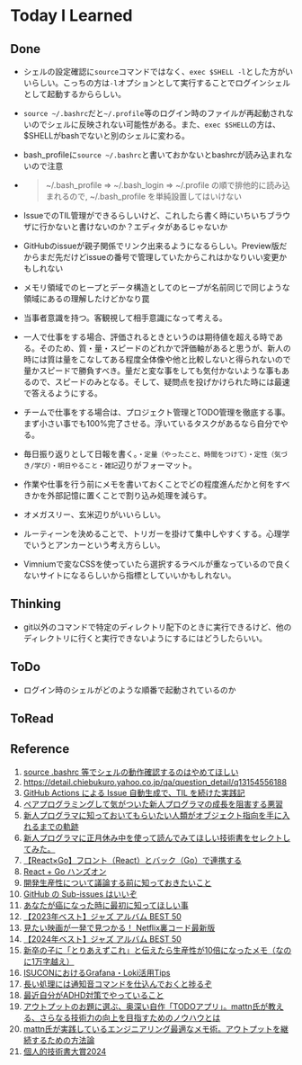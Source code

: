 # Today I Learned

## Done
- シェルの設定確認に`source`コマンドではなく、`exec $SHELL -l`とした方がいいらしい。こっちの方は`-l`オプションとして実行することでログインシェルとして起動するかららしい。
- `source ~/.bashrc`だと`~/.profile`等のログイン時のファイルが再起動されないのでシェルに反映されない可能性がある。また、`exec $SHELL`の方は、$SHELLがbashでないと別のシェルに変わる。
- bash_profileに`source ~/.bashrc`と書いておかないとbashrcが読み込まれないので注意
- > ~/.bash_profile => ~/.bash_login => ~/.profile の順で排他的に読み込まれるので, ~/.bash_profile を単純設置してはいけない

- IssueでのTIL管理ができるらしいけど、これしたら書く時にいちいちブラウザに行かないと書けないのか？エディタがあるじゃないか
- GitHubのissueが親子関係でリンク出来るようになるらしい。Preview版だからまだ先だけどissueの番号で管理していたからこれはかなりいい変更かもしれない
- メモリ領域でのヒープとデータ構造としてのヒープが名前同じで同じような領域にあるの理解したけどかなり罠
- 当事者意識を持つ。客観視して相手意識になって考える。
- 一人で仕事をする場合、評価されるときというのは期待値を超える時である。そのため、質・量・スピードのどれかで評価軸があると思うが、新人の時には質は量をこなしてある程度全体像や他と比較しないと得られないので量かスピードで勝負すべき。量だと変な事をしても気付かないような事もあるので、スピードのみとなる。そして、疑問点を投げかけられた時には最速で答えるようにする。
- チームで仕事をする場合は、プロジェクト管理とTODO管理を徹底する事。まず小さい事でも100%完了させる。浮いているタスクがあるなら自分でやる。
- 毎日振り返りとして日報を書く。`・定量（やったこと、時間をつけて）・定性（気づき/学び）・明日やること・雑記`辺りがフォーマット。
- 作業や仕事を行う前にメモを書いておくことでどの程度進んだかと何をすべきかを外部記憶に置くことで割り込み処理を減らす。
- オメガスリー、玄米辺りがいいらしい。
- ルーティーンを決めることで、トリガーを掛けて集中しやすくする。心理学でいうとアンカーという考え方らしい。
- Vimniumで変なCSSを使っていたら選択するラベルが重なっているので良くないサイトになるらしいから指標としていいかもしれない。

## Thinking
- git以外のコマンドで特定のディレクトリ配下のときに実行できるけど、他のディレクトリに行くと実行できないようにするにはどうしたらいい。

## ToDo
- ログイン時のシェルがどのような順番で起動されているのか

## ToRead

## Reference
1. [source .bashrc 等でシェルの動作確認するのはやめてほしい](https://zenn.dev/sashimi/articles/f28f9c00d24e5c)
2. https://detail.chiebukuro.yahoo.co.jp/qa/question_detail/q13154556188
3. [GitHub Actions による Issue 自動生成で、TIL を続けた実践記](https://zenn.dev/ourly_tech_blog/articles/a321ddd60460a5)
4. [ペアプログラミングして気がついた新人プログラマの成長を阻害する悪習](https://qiita.com/hirokidaichi/items/27c757d92b6915e8ecf7)
5. [新人プログラマに知っておいてもらいたい人類がオブジェクト指向を手に入れるまでの軌跡](https://qiita.com/hirokidaichi/items/591ad96ab12938878fe1)
6. [新人プログラマに正月休み中を使って読んでみてほしい技術書をセレクトしてみた。](https://qiita.com/hirokidaichi/items/d30714f0698dcff1200f)
7. [【React×Go】フロント（React）とバック（Go）で連携する](https://qiita.com/mochi_tarako/items/0e4af6297a6ee16dc758)
8. [React + Go ハンズオン](https://zenn.dev/takaya39/books/fec7b8ff3de950)
9. [開発生産性について議論する前に知っておきたいこと](https://qiita.com/hirokidaichi/items/53f0865398829bdebef1)
10. [GitHub の Sub-issues はいいぞ](https://product.st.inc/entry/2024/12/27/102310)
11. [あなたが癌になった時に最初に知ってほしい事](https://anond.hatelabo.jp/20241128012228)
12. [【2023年ベスト】ジャズ アルバム BEST 50](https://www.arban-mag.com/article/78791)
13. [見たい映画が一発で見つかる！ Netflix裏コード最新版](https://www.gizmodo.jp/2024/09/netflix-back-code.html)
14. [【2024年ベスト】ジャズ アルバム BEST 50](https://www.arban-mag.com/article/84991)
15. [新卒の子に「とりあえずこれ」と伝えたら生産性が10倍になったメモ（なのに1万字越え）](https://note.com/kun1aki/n/nf43ace7ef827)
16. [ISUCONにおけるGrafana・Loki活用Tips](https://poyo.hatenablog.jp/entry/2024/12/13/093000)
17. [長い処理には通知音コマンドを仕込んでおくと捗るぞ](https://zenn.dev/magicmoment/articles/play-sound-command-20241205)
18. [最近自分がADHD対策でやっていること](https://note.com/simplearchitect/n/n4f95cc76c8a0)
19. [アウトプットのお題に選ぶ、奥深い自作「TODOアプリ」。mattn氏が教える、さらなる技術力の向上を目指すためのノウハウとは](https://levtech.jp/media/article/column/detail_473/)
20. [mattn氏が実践しているエンジニアリング最適なメモ術。アウトプットを継続するための方法論](https://levtech.jp/media/article/column/detail_457/)
21. [個人的技術書大賞2024](https://qiita.com/kawasima/items/05f231653ef773697991)